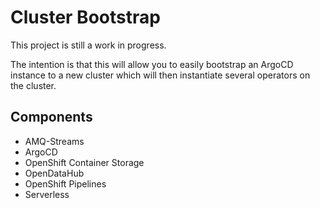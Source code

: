 # Cluster Bootstrap

This project is still a work in progress.

The intention is that this will allow you to easily bootstrap an ArgoCD instance to a new cluster which will then instantiate several operators on the cluster.

## Components

- AMQ-Streams
- ArgoCD
- OpenShift Container Storage
- OpenDataHub
- OpenShift Pipelines
- Serverless
